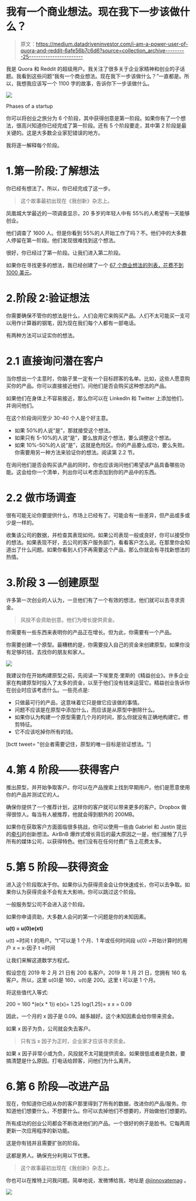 # 我有一个商业想法。现在我下一步该做什么？

> 原文：<https://medium.datadriveninvestor.com/i-am-a-power-user-of-quora-and-reddit-6afe56b7c6d6?source=collection_archive---------25----------------------->

我是 Quora 和 Reddit 的超级用户。我关注了很多关于企业家精神和创业的子话题。我看到这些问题“我有一个商业想法。现在我下一步该做什么？”一直都是。所以，我想我应该写一个 1100 字的故事，告诉你下一步该做什么。

![](img/678165c7c427c5d441ebe5ce83c52569.png)

Phases of a startup

你可以将创业之旅分为 6 个阶段，其中获得创意是第一阶段。如果你有了一个想法，很高兴知道你已经完成了第一阶段。还有 5 个阶段要走，其中第 2 阶段是最关键的。这是大多数企业家犯错误的地方。

我将逐一解释每个阶段。

# 1.第一阶段:了解想法

你已经有想法了。所以，你已经完成了这一步。

> 这个故事最初出现在《我创新》杂志上。

凤凰城大学最近的一项调查显示，20 多岁的年轻人中有 55%的人希望有一天能够创业。

他们调查了 1600 人。但是你看到 55%的人开始工作了吗？不。他们中的大多数人停留在第一阶段。他们发现很难找到这个想法。

很好，你已经过了第一阶段。让我们进入第二阶段。

如果你在寻找更多的想法，我已经创建了一个 [67 个商业想法的列表，花费不到 1000 美元](https://iinnovatemag.com/blog/techniques/small-business-ideas-that-needs-only-1000-to-start/)。

# 2.阶段 2:验证想法

你需要确保不管你的想法是什么，人们会用它来购买产品。人们不太可能买一支可以用作计算器的钢笔，因为现在我们每个人都有一部电话。

有两种方法可以证实你的想法。

# 2.1 直接询问潜在客户

当你想出一个主意时，你脑子里一定有一个目标顾客的名单。比如，这些人愿意购买你的产品。你可以直接接近他们，问他们是否会购买这种想法的产品。

如果他们在身体上不容易接近，那么你可以在 LinkedIn 和 Twitter 上添加他们，并询问他们。

在这个阶段询问至少 30-40 个人是个好主意。

*   如果 50%的人说“是”，那就接受这个想法。
*   如果只有 5-10%的人说“是”，要么放弃这个想法，要么调整这个想法。
*   如果 10%-50%的人说“是”，这就是危险区。你的产品要么成功，要么失败。你需要用另一种方法来验证你的想法。阅读第 2.2 节。

在询问他们是否会购买该产品的同时，你也应该询问他们希望该产品具备哪些功能。这会给你一个清单，列出你可以考虑添加到你的产品中的东西。

# 2.2 做市场调查

很有可能无论你要提供什么，市场上已经有了。可能会有一些差异，但产品或多或少是一样的。

收集该公司的数据，并检查其表现如何。如果公司表现一般或良好，你可以接受你的想法。如果表现不好，去公司的客户服务部门，看看客户怎么说。在那里你会知道出了什么问题。如果你看到人们不再需要这个产品，那么你就会有寻找新想法的热情。

# 3.阶段 3 —创建原型

许多第一次创业的人认为，一旦他们有了一个有效的想法，他们就可以去寻求资金。

> 风投不会资助创意。他们为增长提供资金。

你需要有一些东西来表明你的产品正在增长。但为此，你需要有一个产品。

你需要创建一个原型。最糟糕的是，你需要投入自己的资金来创建原型。如果你没有足够的钱，去找你的朋友和家人。

![](img/d66ab45ef68c4169f50979617be9000f.png)

我建议你在开始构建原型之前，先阅读一下埃里克·里斯的《精益创业》。许多企业家在构建原型时投入了太多的资金，以至于他们没有钱来运营它。精益创业告诉你在创业时应该考虑什么。一些亮点是:

*   只做最可行的产品，这意味着它只是做它应该做的事情。
*   问题不应该是在原型中添加什么，而应该是从原型中删除什么。
*   如果你认为构建一个原型需要几个月的时间，那么你就没有正确地构建它。修剪特征。
*   它不应该吃掉你所有的钱。

[bctt tweet= "创业者需要记住，原型的唯一目标是验证想法。"]

# 4.第 4 阶段——获得客户

推出原型，并开始争取客户。你可以在产品搜索上找到早期用户。他们是愿意使用你的产品并测试它的人。

确保你提供了一个推荐计划，这样你的客户就可以带来更多的客户。Dropbox 做得很惊人。每当有人被推荐，他就会得到额外的 200MB。

如果你在获取客户方面面临很多挑战，你可以使用一些由 Gabriel 和 Justin 提出的[牵引](https://www.amazon.com/Traction-Startup-Achieve-Explosive-Customer-ebook/dp/B00ZE96ZWY/ref=sr_1_2?s=digital-text&ie=UTF8&qid=1537254314&sr=1-2&keywords=traction+book)的创新想法。AirBnB 爆炸式增长背后的最大原因之一是，他们接触了几乎所有的媒体公司，以获得特色。他们没有在任何付费广告上花费太多。

# 5.第 5 阶段—获得资金

进入这个阶段取决于你。如果你认为获得资金会让你快速成长，你可以去争取。如果你认为获得资金不会有太大影响，你可以跳过这个阶段。

一般服务型公司不会进入这个阶段。

如果你申请资助，大多数人会问的第一个问题是你的未知因素。

**u(t) = u(0)e(xt)**

u(t) =时间 t 的用户。“t”可以是 1 个月、1 年或任何时间段
u(0) =开始计算时的用户
x = x-因子
t =时间

让我们来解这道数学方程式。

假设您在 2019 年 2 月 21 日有 200 名客户。2019 年 1 月 21 日，您拥有 160 名客户。所以，这里 u(0)是 160，u(t)是 200。这里 t 可以是 1 个月。

将这些值代入等式:

200 = 160 *(e(x * 1))
e(x)= 1.25
log(1.25)= x
x = 0.09

因此，一个月的 x 因子是 0.09。越多越好。这个未知因素会给你带来资金。

如果 x 因子为负，公司就会失去客户。

> 只有当 x 因子为正时，企业家才应该寻求资金。

如果 x 因子非常小或为负，风投就不太可能提供资金。如果很低或者是负数，要搞清楚是什么原因。打电话给顾客，问他们为什么离开。

# 6.第 6 阶段—改进产品

现在，你知道你已经从你的客户那里得到了所有的数据，改进你的产品/服务。你知道他们想要什么，不想要什么。你可以去掉他们不想要的，开始做他们想要的。

所有成功的创业公司都会不断改进他们的产品。一个很好的例子是脸书。它每两周更新一次应用程序的新功能。

这是你有钱并且需要扩张的阶段。

这都是男人。确保充分利用以下优惠。

> 这个故事最初出现在《我创新》杂志上。

你也可以在推特上问我问题。简单地说，发微博给我，地址是 [@iinnovatemag](https://twitter.com/iinnovateMag) 。

[![](img/73b0c8110317d5221ba75cee10d16aba.png)](http://www.track.datadriveninvestor.com/ExpertRi160pxB)